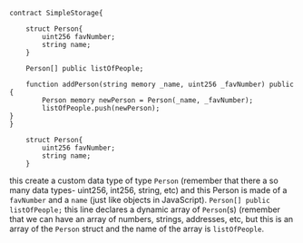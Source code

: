 ```
contract SimpleStorage{

    struct Person{
        uint256 favNumber;
        string name;
    }

    Person[] public listOfPeople;

    function addPerson(string memory _name, uint256 _favNumber) public {
        Person memory newPerson = Person(_name, _favNumber);
        listOfPeople.push(newPerson);
}
}
```
```
    struct Person{
        uint256 favNumber;
        string name;
    }
```
this create a custom data type of type `Person` (remember that there a so many data types- uint256, int256, string, etc) and this Person is made of a `favNumber` and a `name` (just like objects in JavaScript). 
`Person[] public listOfPeople;`
this line declares a dynamic array of `Person`(s) (remember that we can have an array of numbers, strings, addresses, etc, but this is an array of the `Person` struct and the name of the array is `listOfPeople`. 
